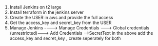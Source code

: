 1. Install Jenkins on t2 large
2. Install terraform in the jenkins server
3. Create the USER in aws and provide the full access
4. Get the access_key and secret_key from the USER
5. Manage Jenkins  ----> Manage Credentials ---> Global credentials (unrestricted)---> Add Credentials -->SecretText
in the above add the access_key and secret_key , create seperately for both 
